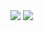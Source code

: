 <img src="https://github-readme-stats.vercel.app/api?username=sosuisen&show_icons=true&theme=cobalt" />
<img src="https://github-readme-stats.vercel.app/api/top-langs/?username=sosuisen&layout=compact&theme=cobalt&hide=css,html" />

